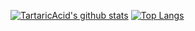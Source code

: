 [![TartaricAcid's github stats](https://github-readme-stats.vercel.app/api?username=TartaricAcid)](https://github.com/anuraghazra/github-readme-stats)
[![Top Langs](https://github-readme-stats.vercel.app/api/top-langs/?username=TartaricAcid)](https://github.com/anuraghazra/github-readme-stats)
